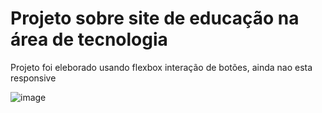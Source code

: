 <h1>Projeto sobre site de educação na área de tecnologia</h1>

<p>Projeto foi eleborado usando flexbox interação de botões, ainda nao esta responsive</p>

![image](https://github.com/user-attachments/assets/2e174d61-6aab-43fa-be08-7a5ca6d8aa0f)

<link rel="projeto" href="rainbow-dodol-ca3c57.netlify.app">
